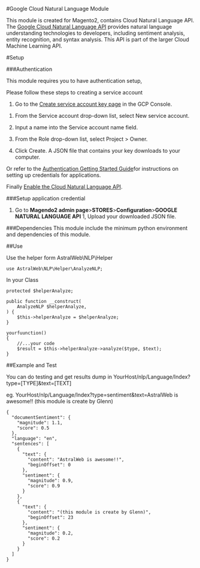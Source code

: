#Google Cloud Natural Language Module 

This module is created for Magento2, contains Cloud Natural Language API. The [Google Cloud Natural Language API] provides natural language understanding technologies to developers, including sentiment analysis, entity recognition, and syntax analysis. This API is part of the larger Cloud Machine Learning API.

[Google Cloud Natural Language API]:
    http://cloud.google.com/natural-language

#Setup

###Authentication

This module requires you to have authentication setup,

Please follow these steps to creating a service account

1. Go to the [Create service account key page] in the GCP Console.

[Create service account key page]:
    https://console.cloud.google.com/apis/credentials/serviceaccountkey

1. From the Service account drop-down list, select New service account.

1. Input a name into the Service account name field.

1. From the Role drop-down list, select Project > Owner.

1. Click Create. A JSON file that contains your key downloads to your computer.

Or refer to the
[Authentication Getting Started Guide]for instructions on setting up
credentials for applications.

[Authentication Getting Started Guide]:
    https://cloud.google.com/docs/authentication/getting-started

Finally
[Enable the Cloud Natural Language API].

[Enable the Cloud Natural Language API]:
    https://console.cloud.google.com/flows/enableapi?apiid=language.googleapis.com


###Setup application credential
1. Go to **Magendo2 admin page**>**STORES**>**Configuration**>**GOOGLE NATURAL LANGUAGE API**
1, Upload your downloaded JSON file. 


###Dependencies
This module include the minimum python environment and dependencies of this module.


##Use

Use the helper form AstralWeb\NLP\Helper

    use AstralWeb\NLP\Helper\AnalyzeNLP;
    
In your Class
    
    protected $helperAnalyze;
    
    public function __construct(
        AnalyzeNLP $helperAnalyze,
    ) {
        $this->helperAnalyze = $helperAnalyze;
    }
    
    yourfuunction()
    {
        //...your code
        $result = $this->helperAnalyze->analyze($type, $text);
    }


##Example and Test

You can do testing and get results dump in 
YourHost/nlp/Language/Index?type=[TYPE]&text=[TEXT]

eg.
YourHost/nlp/Language/Index?type=sentiment&text=AstralWeb is awesome!! (this module is create by Glenn)

    {
      "documentSentiment": {
        "magnitude": 1.1,
        "score": 0.5
      },
      "language": "en",
      "sentences": [
        {
          "text": {
            "content": "AstralWeb is awesome!!",
            "beginOffset": 0
          },
          "sentiment": {
            "magnitude": 0.9,
            "score": 0.9
          }
        },
        {
          "text": {
            "content": "(this module is create by Glenn)",
            "beginOffset": 23
          },
          "sentiment": {
            "magnitude": 0.2,
            "score": 0.2
          }
        }
      ]
    }
    
    
    